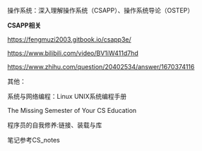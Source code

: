 
操作系统：深入理解操作系统（CSAPP）、操作系统导论（OSTEP）

**CSAPP相关**

https://fengmuzi2003.gitbook.io/csapp3e/

https://www.bilibili.com/video/BV1iW411d7hd

https://www.zhihu.com/question/20402534/answer/1670374116

其他：

系统与网络编程：Linux UNIX系统编程手册

The Missing Semester of Your CS Education

程序员的自我修养:链接、装载与库

笔记参考CS_notes
